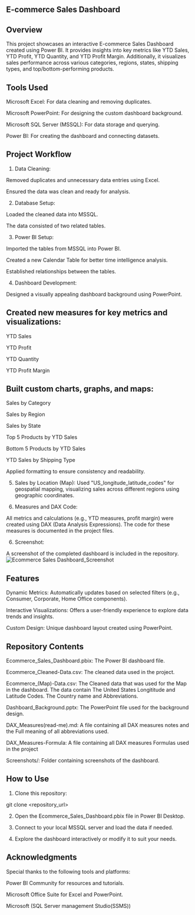 ## E-commerce Sales Dashboard

## Overview

This project showcases an interactive E-commerce Sales Dashboard created using Power BI. It provides insights into key metrics like YTD Sales, YTD Profit, YTD Quantity, and YTD Profit Margin. Additionally, it visualizes sales performance across various categories, regions, states, shipping types, and top/bottom-performing products.

## Tools Used

Microsoft Excel: For data cleaning and removing duplicates.

Microsoft PowerPoint: For designing the custom dashboard background.

Microsoft SQL Server (MSSQL): For data storage and querying.

Power BI: For creating the dashboard and connecting datasets.


## Project Workflow

1. Data Cleaning:

Removed duplicates and unnecessary data entries using Excel.

Ensured the data was clean and ready for analysis.



2. Database Setup:

Loaded the cleaned data into MSSQL.

The data consisted of two related tables.



3. Power BI Setup:

Imported the tables from MSSQL into Power BI.

Created a new Calendar Table for better time intelligence analysis.

Established relationships between the tables.



4. Dashboard Development:

Designed a visually appealing dashboard background using PowerPoint.

## Created new measures for key metrics and visualizations:

YTD Sales

YTD Profit

YTD Quantity

YTD Profit Margin


## Built custom charts, graphs, and maps:

Sales by Category

Sales by Region

Sales by State

Top 5 Products by YTD Sales

Bottom 5 Products by YTD Sales

YTD Sales by Shipping Type


Applied formatting to ensure consistency and readability.

5. Sales by Location (Map): Used "US_longitude_latitude_codes" for geospatial mapping, visualizing sales across different regions using geographic coordinates.


6. Measures and DAX Code:

All metrics and calculations (e.g., YTD measures, profit margin) were created using DAX (Data Analysis Expressions). The code for these measures is documented in the project files.



6. Screenshot:

A screenshot of the completed dashboard is included in the repository.
![Ecommerce Sales Dashboard_Screenshot](Screenshots/EcommerceSalesDashboard_Screenshot.png)


## Features

Dynamic Metrics: Automatically updates based on selected filters (e.g., Consumer, Corporate, Home Office components).

Interactive Visualizations: Offers a user-friendly experience to explore data trends and insights.

Custom Design: Unique dashboard layout created using PowerPoint.


## Repository Contents

Ecommerce_Sales_Dashboard.pbix: The Power BI dashboard file.

Ecommerce_Cleaned-Data.csv: The cleaned data used in the project.

Ecommerce_(Map)-Data.csv: The Cleaned data that was used for the Map in the dashboard. The data contain The United States Longititude and Latitude Codes. The Country name and Abbreviations.

Dashboard_Background.pptx: The PowerPoint file used for the background design.

DAX_Measures(read-me).md: A file containing all DAX measures notes and the Full meaning of all abbreviations used. 

DAX_Measures-Formula: A file containing all DAX measures Formulas used in the project

Screenshots/: Folder containing screenshots of the dashboard.


## How to Use

1. Clone this repository:

git clone <repository_url>

2. Open the Ecommerce_Sales_Dashboard.pbix file in Power BI Desktop.

3. Connect to your local MSSQL server and load the data if needed.

4. Explore the dashboard interactively or modify it to suit your needs.



## Acknowledgments

Special thanks to the following tools and platforms:

Power BI Community for resources and tutorials.

Microsoft Office Suite for Excel and PowerPoint.

Microsoft (SQL Server management Studio(SSMS))

